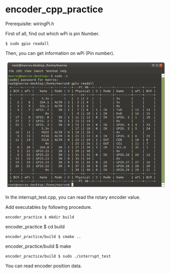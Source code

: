 # encoder_cpp_practice

Prerequisite: wiringPi.h

First of all, find out which wPi is pin Number.
```
$ sudo gpio readall
```
Then, you can get information on wPi (Pin number).

<img src="/picture/gpio_readall.png">

In the interrupt_test.cpp, you can read the rotary encoder value.

Add executables by following procedure.
```
encoder_practice $ mkdir build
```
encoder_practice $ cd build
```
encoder_practice/build $ cmake ..
```
encoder_practice/build $ make
```
encoder_practice/build $ sudo ./interrupt_test
```
You can read encoder position data.

